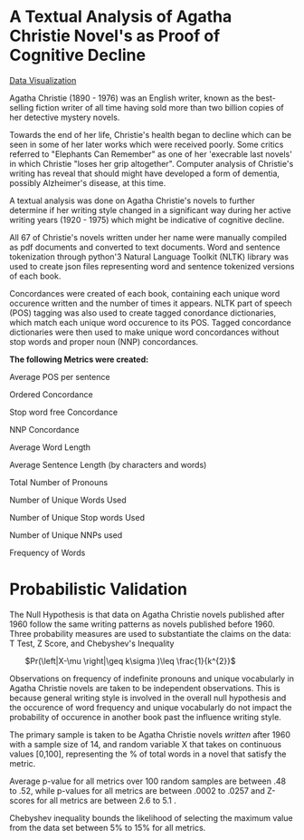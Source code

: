 # A Textual Analysis of Agatha Christie Novel's as Proof of Cognitive Decline

[Data Visualization](https://dylan-mack.herokuapp.com/)


Agatha Christie (1890 - 1976) was an English writer, known as the best-selling fiction writer of all time having sold more than 
two billion copies of her detective mystery novels.

Towards the end of her life, Christie's health began to decline which can be seen in some of her later works which were received poorly. Some
critics referred to "Elephants Can Remember" as one of her 'execrable last novels' in which Christie "loses her grip altogether". 
Computer analysis of Christie's writing has reveal that should might have developed a form of dementia, possibly Alzheimer's disease, at this time.

 
A textual analysis was done on Agatha Christie's novels to further determine if her writing style changed in a significant way during 
her active writing years (1920 - 1975) which might be indicative of cognitive decline. 
 
 
All 67 of Christie's novels written under her name were manually compiled as pdf documents and converted to text documents. 
Word and sentence tokenization through python'3 Natural Language Toolkit (NLTK) library was used to create json files representing 
word and sentence tokenized versions of each book. 

Concordances were created of each book, containing each unique word occurence written and the number of times it appears. 
NLTK part of speech (POS) tagging was also used to create tagged conordance dictionaries, which match each unique word occurence to its POS. 
Tagged concordance dictionaries were then used to make unique word concordances without stop words and proper noun (NNP) concordances. 

**The following Metrics were created:**

Average POS per sentence

Ordered Concordance 

Stop word free Concordance

NNP Concordance 

Average Word Length

Average Sentence Length (by characters and words)

Total Number of Pronouns

Number of Unique Words Used

Number of Unique Stop words Used

Number of Unique NNPs used 

Frequency of Words


# Probabilistic Validation


The Null Hypothesis is that data on Agatha Christie novels published after 1960 follow the same writing patterns as novels published before 1960. 
Three probability measures are used to substantiate the claims on the data: T Test, Z Score, and Chebyshev's Inequality


&nbsp;&nbsp;&nbsp;&nbsp;&nbsp;&nbsp; $Pr(\left|X-\mu  \right|\geq k\sigma )\leq \frac{1}{k^{2}}$


Observations on frequency of indefinite pronouns and unique vocabularly in Agatha Christie novels are taken to be independent observations. 
This is because general writing style is involved in the overall null hypothesis and the occurence of word frequency and unique 
vocabularly do not impact  the probability of occurence in another book past the influence writing style.

The primary sample is taken to be Agatha Christie novels *written* after 1960 with a sample size of 14, and random variable X that takes 
on continuous values [0,100], representing the % of total words in a novel that satisfy the metric.


Average p-value for all metrics over 100 random samples are between .48 to .52, while p-values for all metrics are between .0002 to .0257
and Z-scores for all metrics are between 2.6 to 5.1 .

Chebyshev inequality bounds the likelihood of selecting the maximum value from the data set between 5% to 15% for all metrics. 









